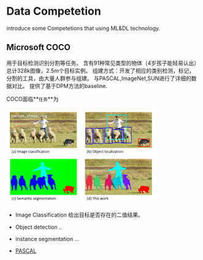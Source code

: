 # Data Competetion

introduce some Competetions that using ML&DL technology.

## Microsoft COCO

用于目标检测识别分割等任务。
含有91种常见类型的物体（4岁孩子能轻易认出）
总计328k图像，2.5m个目标实例。
组建方式：开发了相应的类别检测，标记，分割的工具，由大量人群参与组建。
与PASCAL,ImageNet,SUN进行了详细的数据对比。
提供了基于DPM方法的baseline.

COCO面临**`任务`**为

![intu][intu]

[intu]:imgs/COCO-intuiation.png

* Image Classification
    给出目标是否存在的二值结果。

* Object detection
    ..
* instance segmentation
    ...

* [PASCAL]()